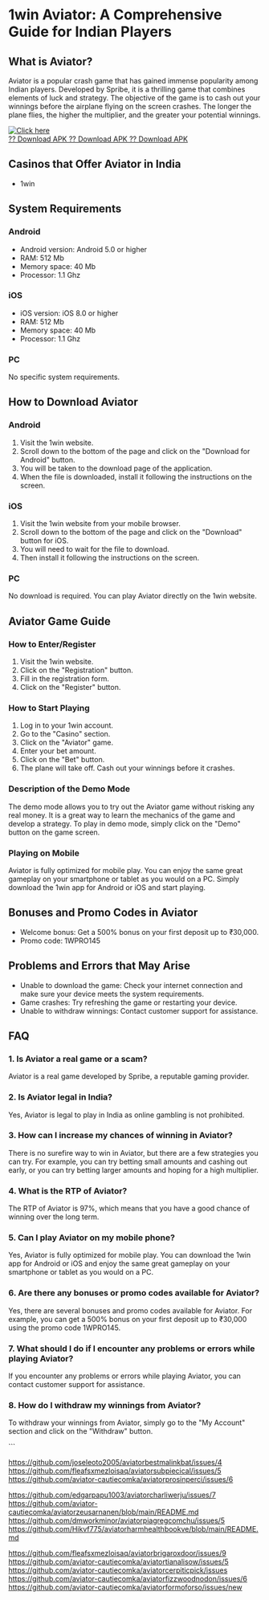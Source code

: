 # 1win Aviator: A Comprehensive Guide for Indian Players

## What is Aviator?

Aviator is a popular crash game that has gained immense popularity among
Indian players. Developed by Spribe, it is a thrilling game that
combines elements of luck and strategy. The objective of the game is to
cash out your winnings before the airplane flying on the screen crashes.
The longer the plane flies, the higher the multiplier, and the greater
your potential winnings.

[![Click
here](https://readscoops.com/wp-content/uploads/2023/03/Readscoop-aviator-1-1.jpg)](https://traff.sbs/deff)\
[?? Download APK ?? Download APK ?? Download
APK](https://traff.sbs/deff)

## Casinos that Offer Aviator in India

-   1win

## System Requirements

### Android

-   Android version: Android 5.0 or higher
-   RAM: 512 Mb
-   Memory space: 40 Mb
-   Processor: 1.1 Ghz

### iOS

-   iOS version: iOS 8.0 or higher
-   RAM: 512 Mb
-   Memory space: 40 Mb
-   Processor: 1.1 Ghz

### PC

No specific system requirements.

## How to Download Aviator

### Android

1.  Visit the 1win website.
2.  Scroll down to the bottom of the page and click on the "Download
    for Android" button.
3.  You will be taken to the download page of the application.
4.  When the file is downloaded, install it following the instructions
    on the screen.

### iOS

1.  Visit the 1win website from your mobile browser.
2.  Scroll down to the bottom of the page and click on the
    "Download" button for iOS.
3.  You will need to wait for the file to download.
4.  Then install it following the instructions on the screen.

### PC

No download is required. You can play Aviator directly on the 1win
website.

## Aviator Game Guide

### How to Enter/Register

1.  Visit the 1win website.
2.  Click on the "Registration" button.
3.  Fill in the registration form.
4.  Click on the "Register" button.

### How to Start Playing

1.  Log in to your 1win account.
2.  Go to the "Casino" section.
3.  Click on the "Aviator" game.
4.  Enter your bet amount.
5.  Click on the "Bet" button.
6.  The plane will take off. Cash out your winnings before it crashes.

### Description of the Demo Mode

The demo mode allows you to try out the Aviator game without risking any
real money. It is a great way to learn the mechanics of the game and
develop a strategy. To play in demo mode, simply click on the
"Demo" button on the game screen.

### Playing on Mobile

Aviator is fully optimized for mobile play. You can enjoy the same great
gameplay on your smartphone or tablet as you would on a PC. Simply
download the 1win app for Android or iOS and start playing.

## Bonuses and Promo Codes in Aviator

-   Welcome bonus: Get a 500% bonus on your first deposit up to ₹30,000.
-   Promo code: 1WPRO145

## Problems and Errors that May Arise

-   Unable to download the game: Check your internet connection and make
    sure your device meets the system requirements.
-   Game crashes: Try refreshing the game or restarting your device.
-   Unable to withdraw winnings: Contact customer support for
    assistance.

## FAQ

### 1. Is Aviator a real game or a scam?

Aviator is a real game developed by Spribe, a reputable gaming provider.

### 2. Is Aviator legal in India?

Yes, Aviator is legal to play in India as online gambling is not
prohibited.

### 3. How can I increase my chances of winning in Aviator?

There is no surefire way to win in Aviator, but there are a few
strategies you can try. For example, you can try betting small amounts
and cashing out early, or you can try betting larger amounts and hoping
for a high multiplier.

### 4. What is the RTP of Aviator?

The RTP of Aviator is 97%, which means that you have a good chance of
winning over the long term.

### 5. Can I play Aviator on my mobile phone?

Yes, Aviator is fully optimized for mobile play. You can download the
1win app for Android or iOS and enjoy the same great gameplay on your
smartphone or tablet as you would on a PC.

### 6. Are there any bonuses or promo codes available for Aviator?

Yes, there are several bonuses and promo codes available for Aviator.
For example, you can get a 500% bonus on your first deposit up to
₹30,000 using the promo code 1WPRO145.

### 7. What should I do if I encounter any problems or errors while playing Aviator?

If you encounter any problems or errors while playing Aviator, you can
contact customer support for assistance.

### 8. How do I withdraw my winnings from Aviator?

To withdraw your winnings from Aviator, simply go to the "My
Account" section and click on the "Withdraw" button.

\`\`\`

https://github.com/joseleoto2005/aviatorbestmalinkbat/issues/4
https://github.com/fleafsxmezloisaq/aviatorsubpiecical/issues/5
https://github.com/aviator-cautiecomka/aviatorprosinperci/issues/6

https://github.com/edgarpapu1003/aviatorcharliwerju/issues/7
https://github.com/aviator-cautiecomka/aviatorzeusarnanen/blob/main/README.md
https://github.com/dmworkminor/aviatorpiagregcomchu/issues/5
https://github.com/Hikvf775/aviatorharmhealthbookve/blob/main/README.md


https://github.com/fleafsxmezloisaq/aviatorbrigaroxdoor/issues/9
https://github.com/aviator-cautiecomka/aviatortianalisow/issues/5
https://github.com/aviator-cautiecomka/aviatorcerpiticpick/issues
https://github.com/aviator-cautiecomka/aviatorfizzwoodnodon/issues/6
https://github.com/aviator-cautiecomka/aviatorformoforso/issues/new
